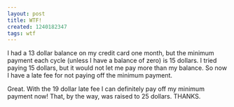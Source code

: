 ```yaml
---
layout: post
title: WTF!
created: 1240182347
tags: wtf
---
```

I had a 13 dollar balance on my credit card one month, but the minimum payment each cycle (unless I have a balance of zero) is 15 dollars. I tried paying 15 dollars, but it would not let me pay more than my balance. So now I have a late fee for not paying off the minimum payment.

Great. With the 19 dollar late fee I can definitely pay off my minimum payment now! That, by the way, was raised to 25 dollars. THANKS.
